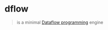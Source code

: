 # dflow

> is a minimal
> [Dataflow programming](https://en.wikipedia.org/wiki/Dataflow_programming)
> engine
